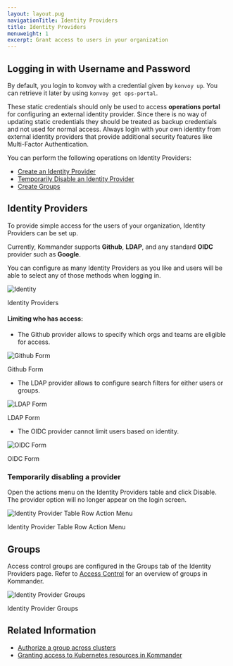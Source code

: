 ```yaml
---
layout: layout.pug
navigationTitle: Identity Providers
title: Identity Providers
menuweight: 1
excerpt: Grant access to users in your organization
---
```


## Logging in with Username and Password

By default, you login to konvoy with a credential given by `konvoy up`. You can retrieve it later by using `konvoy get ops-portal`.

These static credentials should only be used to access **operations portal** for configuring an external identity provider. Since there is no way of updating static credentials they should be treated as backup credentials and not used for normal access. Always login with your own identity from external identity providers that provide additional security features like Multi-Factor Authentication.

You can perform the following operations on Identity Providers:

- [Create an Identity Provider](#identity-providers)
- [Temporarily Disable an Identity Provider](#temporarily-disabling-a-provider)
- [Create Groups](#groups)

## Identity Providers

To provide simple access for the users of your organization, Identity Providers can be set up.

Currently, Kommander supports **Github**, **LDAP**, and any standard **OIDC** provider such as **Google**.

You can configure as many Identity Providers as you like and users will be able to select any of those methods when logging in.

![Identity](/ksphere/kommander/1.1/img/Identity-providers-table.png)

Identity Providers

#### Limiting who has access:

- The Github provider allows to specify which orgs and teams are eligible for access.

![Github Form](/ksphere/kommander/1.1/img/Identity-provider-Github.png)

Github Form

- The LDAP provider allows to configure search filters for either users or groups.

![LDAP Form](/ksphere/kommander/1.1/img/Identity-provider-LDAP.png)

LDAP Form

- The OIDC provider cannot limit users based on identity.

![OIDC Form](/ksphere/kommander/1.1/img/Identity-provider-OIDC.png)

OIDC Form

### Temporarily disabling a provider

Open the actions menu on the Identity Providers table and click Disable. The provider option will no longer appear on the login screen.

![Identity Provider Table Row Action Menu](/ksphere/kommander/1.1/img/Identity-provider-table-action-menu.png)

Identity Provider Table Row Action Menu

## Groups

Access control groups are configured in the Groups tab of the Identity Providers page. Refer to [Access Control](https://docs.d2iq.com/ksphere/kommander/1.1/operations/access-control/) for an overview of groups in Kommander.

![Identity Provider Groups](/ksphere/kommander/1.1/img/access-control-idp-groups.png)

Identity Provider Groups

## Related Information
- [Authorize a group across clusters](https://docs.d2iq.com/ksphere/kommander/1.1/tutorials/authorize-all-users/)
- [Granting access to Kubernetes resources in Kommander](https://docs.d2iq.com/ksphere/kommander/1.1/tutorials/configure-rbac/)
